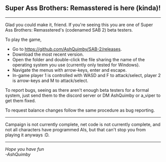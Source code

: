 Super Ass Brothers: Remasstered is here (kinda)!
-
---

Glad you could make it, friend. If you're seeing this you are one of Super Ass Brothers: Remasstered's (codenamed SAB 2) beta testers.

To play the game, 
- Go to https://github.com/AshQuimby/SAB-2/releases.
- Download the most recent version.
- Open the folder and double-click the file sharing the name of the operating system you use (currently only tested for Windows).
- Navigate the menus with arrow-keys, enter and escape.
- In-game player 1 is controlled with WASD and F to attack/select, player 2 is arrow-keys and M to attack/select.

To report bugs, seeing as there aren't enough beta testers for a formal system, just send them to the discord server or DM AshQuimby or a_viper to get them fixed.

To request balance changes follow the same procedure as bug reporting.

---

Campaign is not currently complete, net code is not currently complete, and not all characters have programmed AIs, but that can't stop you from playing it anyways :D.

---
<i>
Hope you have fun <br>
-AshQuimby
